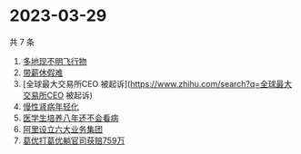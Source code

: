 # 2023-03-29

共 7 条

<!-- BEGIN -->
<!-- 最后更新时间 Wed Mar 29 2023 08:54:13 GMT+0800 (China Standard Time) -->

1. [多地现不明飞行物](https://www.zhihu.com/search?q=多地现不明飞行物)
1. [带薪休假难](https://www.zhihu.com/search?q=带薪休假难)
1. [全球最大交易所CEO 被起诉](https://www.zhihu.com/search?q=全球最大交易所CEO
   被起诉)
1. [慢性肾病年轻化](https://www.zhihu.com/search?q=慢性肾病年轻化)
1. [医学生培养八年还不会看病](https://www.zhihu.com/search?q=医学生培养八年还不会看病)
1. [阿里设立六大业务集团](https://www.zhihu.com/search?q=阿里设立六大业务集团)
1. [葛优打葛优躺官司获赔759万](https://www.zhihu.com/search?q=葛优打葛优躺官司获赔759万)

<!-- END -->
